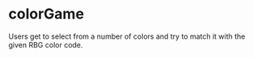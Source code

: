 # colorGame
Users get to select from a number of colors and try to match it with the given RBG color code.
